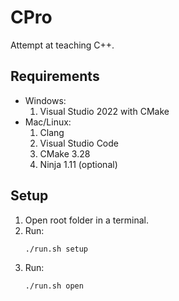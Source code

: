 # CPro

Attempt at teaching C++.

## Requirements

* Windows:
	1. Visual Studio 2022 with CMake
* Mac/Linux:
	1. Clang
	1. Visual Studio Code
	1. CMake 3.28
	1. Ninja 1.11 (optional)

## Setup

1. Open root folder in a terminal.
1. Run:
	```sh
	./run.sh setup
	```
1. Run:
	```sh
	./run.sh open
	```